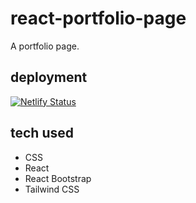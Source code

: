 # react-portfolio-page

A portfolio page.

## deployment

[![Netlify Status](https://api.netlify.com/api/v1/badges/68ecee4a-eb13-4111-acf9-ff9db799b1f0/deploy-status)](https://app.netlify.com/sites/victoriavavulina/deploys)

## tech used

- CSS
- React
- React Bootstrap
- Tailwind CSS
